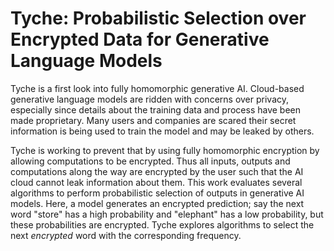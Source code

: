 # Tyche: Probabilistic Selection over Encrypted Data for Generative Language Models

Tyche is a first look into fully homomorphic generative AI. Cloud-based generative language models are ridden with concerns over privacy, especially since details about the training data and process have been made proprietary. Many users and companies are scared their secret information is being used to train the model and may be leaked by others. 

Tyche is working to prevent that by using fully homomorphic encryption by allowing computations to be encrypted. Thus all inputs, outputs and computations along the way are encrypted by the user such that the AI cloud cannot leak information about them. This work evaluates several algorithms to perform probabilistic selection of outputs in generative AI models. Here, a model generates an encrypted prediction; say the next word "store" has a high probability and "elephant" has a low probability, but these probabilities are encrypted. Tyche explores algorithms to select the next *encrypted* word with the corresponding frequency.


